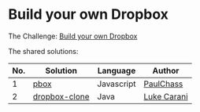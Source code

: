 # Build your own Dropbox

The Challenge: [Build your own Dropbox](https://codingchallenges.fyi/challenges/challenge-dropbox/)
 
The shared solutions:

| No. | Solution                                                                        | Language | Author                                           |
|-----|---------------------------------------------------------------------------------|----------|--------------------------------------------------|
| 1 | [pbox](https://github.com/PaulChass/pbox) | Javascript | [PaulChass](https://github.com/PaulChass) |
| 2 | [dropbox-clone](https://github.com/lwcarani/dropbox-clone)| Java | [Luke Carani](https://github.com/lwcarani) |


